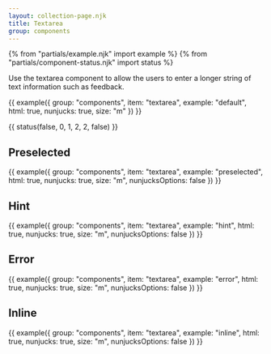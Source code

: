 ```yaml
---
layout: collection-page.njk
title: Textarea
group: components
---
```


{% from "partials/example.njk" import example %}
{% from "partials/component-status.njk" import status %}

Use the textarea component to allow the users to enter a longer string of text information such as feedback.

{{ example({ group: "components", item: "textarea", example: "default", html: true, nunjucks: true, size: "m" }) }}

{{ status(false, 0, 1, 2, 2, false) }}

## Preselected

{{ example({ group: "components", item: "textarea", example: "preselected", html: true, nunjucks: true, size: "m", nunjucksOptions: false }) }}

## Hint

{{ example({ group: "components", item: "textarea", example: "hint", html: true, nunjucks: true, size: "m", nunjucksOptions: false }) }}

## Error

{{ example({ group: "components", item: "textarea", example: "error", html: true, nunjucks: true, size: "m", nunjucksOptions: false }) }}

## Inline

{{ example({ group: "components", item: "textarea", example: "inline", html: true, nunjucks: true, size: "m", nunjucksOptions: false }) }}
